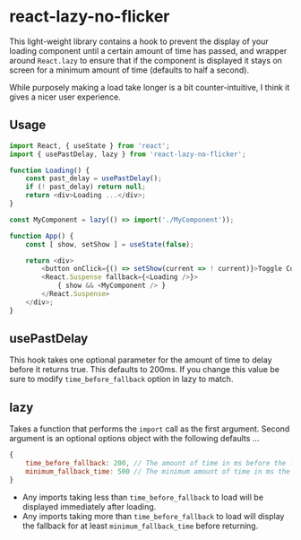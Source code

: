 # react-lazy-no-flicker

This light-weight library contains a hook to prevent the display of your loading component until a certain amount of time has passed, and wrapper around `React.lazy` to ensure that if the component is displayed it stays on screen for a minimum amount of time (defaults to half a second).

While purposely making a load take longer is a bit counter-intuitive, I think it gives a nicer user experience.

## Usage

```javascript
import React, { useState } from 'react';
import { usePastDelay, lazy } from 'react-lazy-no-flicker';

function Loading() {
	const past_delay = usePastDelay();
	if (! past_delay) return null;
	return <div>Loading ...</div>;
}

const MyComponent = lazy(() => import('./MyComponent'));

function App() {
	const [ show, setShow ] = useState(false);

	return <div>
		<button onClick={() => setShow(current => ! current)}>Toggle Component</button>
		<React.Suspense fallback={<Loading />}>
			{ show && <MyComponent /> }
		</React.Suspense>
	</div>;
}
```

## usePastDelay

This hook takes one optional parameter for the amount of time to delay before it returns true.  This defaults to 200ms.  If you change this value be sure to modify `time_before_fallback` option in lazy to match.

## lazy

Takes a function that performs the `import` call as the first argument.  Second argument is an optional options object with the following defaults ...

```javascript
{
	time_before_fallback: 200, // The amount of time in ms before the loading fallback is displayed, should match parameter given to usePastDelay
	minimum_fallback_time: 500 // The minimum amount of time in ms the loading fallback will be displayed for
}
```

- Any imports taking less than `time_before_fallback` to load will be displayed immediately after loading.
- Any imports taking more than `time_before_fallback` to load will display the fallback for at least `minimum_fallback_time` before returning.
